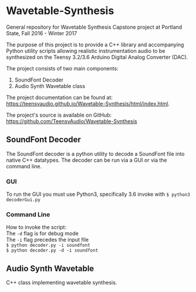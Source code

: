 # Wavetable-Synthesis
General repository for Wavetable Synthesis Capstone project at Portland State, Fall 2016 - Winter 2017

The purpose of this project is to provide a C++ library and accompanying Python utility scripts allowing realistic instrumentation audio to be synthesized on the Teensy 3.2/3.6 Arduino Digital Analog Converter (DAC). 

The project consists of two main components:

1. SoundFont Decoder
2. Audio Synth Wavetable class

The project documentation can be found at: https://teensyaudio.github.io/Wavetable-Synthesis/html/index.html.

The project's source is available on GitHub: https://github.com/TeensyAudio/Wavetable-Synthesis

## SoundFont Decoder

The SoundFont decoder is a python utility to decode a SoundFont file into native C++ datatypes. The decoder can be run via a GUI or via the command line. 

### GUI
To run the GUI you must use Python3, specifically 3.6
invoke with `$ python3 decoderGui.py`  

### Command Line
How to invoke the script:  
The `-d` flag is for debug mode  
The `-i` flag precedes the input file  
`$ python decoder.py -i soundfont`  
`$ python decoder.py -d -i soundfont`  

## Audio Synth Wavetable

C++ class implementing wavetable synthesis.


